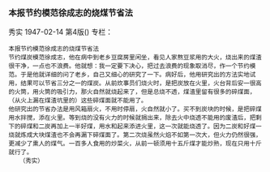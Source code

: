 ### 本报节约模范徐成志的烧煤节省法
秀实
1947-02-14
第4版()
专栏：

    本报节约模范徐成志的烧煤节省法
    节约煤炭模范徐成志，他在病中到老乡豆腐房里闲坐，看见人家熬豆浆用的大火，烧出来的煤渣很干净，一点也不浪费。他就想：我一定要下决心，把过去浪费的现象取消尽，作一个节约模范。于是他就详细的问了老乡，自己又细心的研究了一下。病好后，他用研究出的方法实地试用，结果可以节省三分之一的煤炭。从前炊事员们烧火时，是把炭放在火里，火台背后安一很高的火筒，用火筒的吸引力，那火自然就烧起来了，但是总烧不透，煤渣里留有很多的碎煤面，（从火上漏在煤渣坑里的）这些碎煤面就不能用了。
    他研究出的节省办法是用风箱扇火，不用时停扇，火自然就小了。买不到炭块的时候，是把碎煤用水拌搅，添在火里。等到烧的没有火力的时候就捐出来，除去火中烧透不能用的废渣后，把剩下的碎煤和二炭再加上一半好煤，用水和起来添进火里，这一次就能烧透了。因为二炭和好煤一烧就炼成大块煤渣也不会再漏下碎煤面了。第二次烧虽然火焰不如第一次大，但火力仍然很强，更减少了熏人的煤气。一百多人食用的炒菜火，从前一顿须用十五斤煤才能炒熟，现在只用十斤就行了。 
       （秀实）
